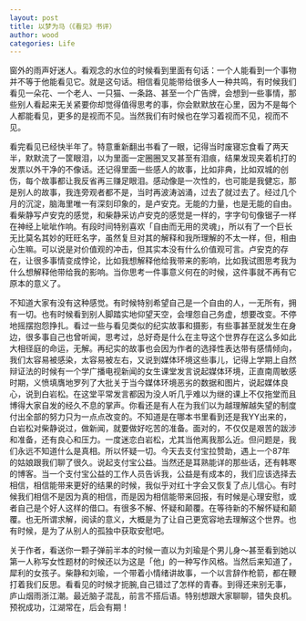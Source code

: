 ```yaml
---
layout: post
title: 以梦为马（《看见》书评）
author: wood
categories: Life
---
```


窗外的雨声好迷人。看观念的水位的时候看到里面有句话：一个人能看到一个事物并不等于他能看见它。就是这句话。相信看见能带给很多人一种共鸣，有时候我们看见一朵花、一个老人、一只猫、一条路、甚至一个广告牌，会想到一些事情，那些别人看起来无关紧要你却觉得值得思考的事，你会默默放在心里，因为不是每个人都能看见，更多的是视而不见。当然我们有时候也在学习着视而不见，视而不见。

看完看见已经快半年了。特意重新翻出书看了一眼，记得当时废寝忘食看了两天半，默默流了一筐眼泪，以为里面一定圈圈叉叉甚至有泪痕，结果发现夹着机打的发票以外干净的不像话。还记得里面一些感人的故事，比如非典，比如双城的创伤，每个故事都让我反省再三赚足眼泪。感动像是一次性的，也可能是我健忘，那是别人的故事，我连旁观者都不是，当时再波涛汹涌，过去了就过去了。经过几个月的沉淀，脑海里唯一有深刻印象的，是卢安克。无能的力量，也是无能的自由。看柴静写卢安克的感觉，和柴静采访卢安克的感觉是一样的，字字句句像锯子一样在神经上呲呲作响。有段时间特别喜欢「自由而无用的灵魂」，所以有了一个巨长无比莫名其妙的旺旺名字，虽然复旦对其的解释和我所理解的不太一样，但，相由心生嘛。可以说是对价值观的冲击，但其实本没有什么价值观可言。卢安克的存在，让很多事情变成悖论，比如我想解释他给我带来的影响，比如我试图思考我为什么想解释他带给我的影响。当你思考一件事意义何在的时候，这件事就不再有它原本的意义了。

不知道大家有没有这种感觉。有时候特别希望自己是一个自由的人，一无所有，拥有一切。也有时候看到别人脚踏实地仰望天空，会埋怨自己务虚，想要改变。不停地摇摆抱怨挣扎。看过一些与看见类似的纪实故事和摄影，有些事甚至就发生在身边，很多事自己也曾听闻，思考过，总好奇是什么在主导这个世界存在这么多如此大相径庭的命运，无解。再纪实的故事也会因为作者的选择性表达带有感情倾向，我们太容易被感染，太容易被左右，又说到媒体环境这些事儿，记得上学期上自然辩证法的时候有一个学广播电视新闻的女生课堂发言说起媒体环境，正直南周敏感时期，义愤填膺地罗列了大批关于当今媒体环境恶劣的数据和图片，说起媒体良心，说到白岩松。在这堂平常发言都因为没人听几乎难以为继的课上不仅拖堂而且博得大家自发的经久不息的掌声。你看还是有人在为我们以为越理解越失望的制度付出全部的努力只为一点点改变的。不知道是在哪本书里看到还是我YY出来的，白岩松对柴静说过，做新闻，就要做好吃苦的准备。面对的，不仅仅是艰苦的跋涉和准备，还有良心和压力。一度迷恋白岩松，尤其当他离我那么近。但问题是，我们永远不知道什么是真相。所以怀疑一切。今天去支付宝拉赞助，遇上一个87年的姑娘跟我们聊了很久。说起支付宝公益。当然还是耳熟能详的那些话，还有韩寒的博客。当一个支付宝公益的工作人员告诉我，公益是有成本的，我们应该选择去相信，相信能带来更好的结果的时候，我似乎对红十字会又恢复了点儿信心。有时候我们相信不是因为真的相信，而是因为相信能带来回报，有时候是心理安慰，或者自己是个好人这样的借口。有很多不解、怀疑和颠覆。在等待新的不解怀疑和颠覆。也无所谓求解，阅读的意义，大概是为了让自己更宽容地去理解这个世界。也有时候，是为了从别人的孤独中获取安慰吧。

关于作者，看送你一颗子弹前半本的时候一直以为刘瑜是个男儿身〜甚至看到她以第一人称写女性题材的时候还以为这是「他」的一种写作风格。当然后来知道了，犀利的女孩子。柴静和刘瑜，一个带着小情绪讲故事，一个以言辞作枪箭，都在鞭打着我们反思。看看见的时候才扼腕,自己错过了怎样的青春。到得还来别无事，庐山烟雨浙江潮。最近脑子混乱，前言不搭后语。特别想跟大家聊聊，错失良机。预祝成功，江湖常在，后会有期！
    
    